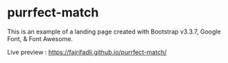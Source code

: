 # purrfect-match
This is an example of a landing page created with Bootstrap v3.3.7, Google Font, & Font Awesome.

Live preview : https://fajrifadli.github.io/purrfect-match/
